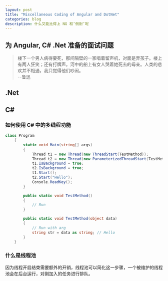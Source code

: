 ```yaml
---
layout: post
title: "Miscellaneous Coding of Angular and DotNet"
categories: blog
description: 什么又能比得上 NG 和‘倒耐’呢
---
```


## 为 Angular, C# .Net 准备的面试问题

> 楼下一个男人病得要死，那间隔壁的一家唱着留声机，对面是弄孩子。楼上有两人狂笑；还有打牌声。河中的船上有女人哭着她死去的母亲。人类的悲欢并不相通，我只觉得他们吵闹。  
> --鲁迅

## .Net

## C#

### 如何使用 C# 中的多线程功能

```cs
class Program
    {
        static void Main(string[] args)
        {
            Thread t1 = new Thread(new ThreadStart(TestMethod));
            Thread t2 = new Thread(new ParameterizedThreadStart(TestMethod));
            t1.IsBackground = true;
            t2.IsBackground = true;
            t1.Start();
            t2.Start("Hello");
            Console.ReadKey();
        }

        public static void TestMethod()
        {
            // Run
        }

        public static void TestMethod(object data)
        {
            // Run with arg
            string str = data as string; // Hello
        }
    } 
```

### 什么是线程池

因为线程开启结束需要额外的开销，线程池可以简化这一步骤，一个被维护的线程池会在后台运行，对刚加入的任务进行排队。

